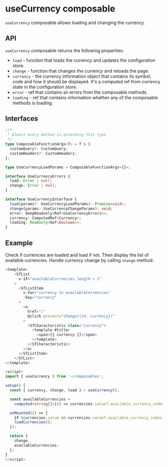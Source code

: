 # useCurrency composable

`useCurrency` composable allows loading and changing the currency.

## API
`useCurrency` composable returns the following properties:

- `load` - function that loads the currency and updates the configuration store.
- `change` - function that changes the currency and reloads the page.
- `currency` - the currency information object that contains its symbol, code and how it should be displayed. It's a computed ref from currency state in the configuration store.
- `error` - ref that contains an errors from the composable methods.
- `loading` - ref that contains information whether any of the composable methods is loading.

## Interfaces

```ts
/**
 * Almost every method is extending this type
 */
type ComposableFunctionArgs<T> = T & {
  customQuery?: CustomQuery;
  customHeaders?: CustomHeaders;
};

type UseCurrencyLoadParams = ComposableFunctionArgs<{}>;

interface UseCurrencyErrors {
  load: Error | null;
  change: Error | null;
}

interface UseCurrencyInterface {
  load(params?: UseCurrencyLoadParams): Promise<void>;
  change(params: UseCurrencyChangeParams): void;
  error: DeepReadonly<Ref<UseCurrencyErrors>>;
  currency: ComputedRef<Currency>;
  loading: Readonly<Ref<boolean>>;
}
```
## Example

Check if currencies are loaded and load if not. Then display the list of available currencies. Handle currency change by calling `change` method:

```ts
<template>
    <SfList
      v-if="availableCurrencies.length > 1"
    >
      <SfListItem
        v-for="currency in availableCurrencies"
        :key="currency"
      >
        <a
          href="/"
          @click.prevent="change({id: currency})"
        >
          <SfCharacteristic class="currency">
            <template #title>
              <span>{{ currency }}</span>
            </template>
          </SfCharacteristic>
        </a>
      </SfListItem>
    </SfList>
</template>

<script>
import { useCurrency } from '~/composables';

setup() {
  const { currency, change, load } = useCurrency();

  const availableCurrencies =
    computed<string[]>(() => currencies.value?.available_currency_codes || []);

  onMounted(() => {
    if (currencies.value && currencies.value?.available_currency_codes) return;
    loadCurrencies();
  });

  return {
    change,
    availableCurrencies,
  };
}
</script>
```